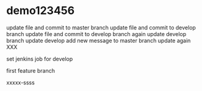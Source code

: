 # demo123456
update file and commit to master branch
update file and commit to develop branch
update file and commit to develop branch again
update develop branch
update develop
add new message to master branch
update again
XXX

set jenkins job for develop

first feature branch

xxxxx-ssss
